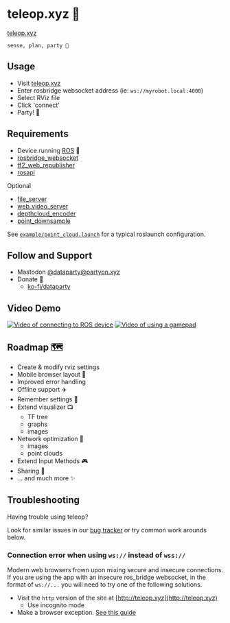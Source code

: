 # teleop.xyz 🤖

[teleop.xyz](https://teleop.xyz)

`sense, plan, party 🤘` 


## Usage

 * Visit [teleop.xyz](https://teleop.xyz)
 * Enter rosbridge websocket address (ie: `ws://myrobot.local:4000`)
 * Select RViz file
 * Click 'connect'
 * Party! 🎉

## Requirements 

 * Device running [ROS](https://www.ros.org/) 🤖
 * [rosbridge_websocket](http://wiki.ros.org/rosbridge_suite)
 * [tf2_web_republisher](https://github.com/RobotWebTools/tf2_web_republisher)
 * [rosapi](https://github.com/RobotWebTools/rosbridge_suite)

 Optional
 * [file_server](https://github.com/gramaziokohler/ros_file_server)
 * [web_video_server](http://wiki.ros.org/web_video_server)
 * [depthcloud_encoder](http://wiki.ros.org/depthcloud_encoder)
 * [point_downsample](https://github.com/sevenbitbyte/waas/tree/develop/point_downsample)

See [`example/point_cloud.launch`](example/point_cloud.launch) for a typical roslaunch configuration.

## Follow and Support

 * Mastodon [@dataparty@partyon.xyz](https://partyon.xyz/@dataparty)
 * Donate 🤲
   * [ko-fi/dataparty](https://ko-fi.com/dataparty)
   
## Video Demo

[![Video of connecting to ROS device](http://img.youtube.com/vi/F6qQgA2zwfc/0.jpg)](http://www.youtube.com/watch?v=F6qQgA2zwfc)
[![Video of using a gamepad](http://img.youtube.com/vi/Qp8GtCJoLKM/0.jpg)](http://www.youtube.com/watch?v=Qp8GtCJoLKM)

## Roadmap 🗺️

 * Create & modify rviz settings
 * Mobile browser layout 📱
 * Improved error handling
 * Offline support ✈️
 * Remember settings 💾
 * Extend visualizer 📺
   * TF tree
   * graphs
   * images
 * Network optimization 📡
   * images
   * point clouds
 * Extend Input Methods 🎮
 * Sharing 📨
 * ... and much more ✨ 


## Troubleshooting

Having trouble using teleop?

Look for similar issues in our [bug tracker](https://github.com/datapartyjs/teleop-xyz/issues) or try common work arounds below.

### Connection error when using `ws://` instead of `wss://`

Modern web browsers frown upon mixing secure and insecure connections. If you are using the app with an insecure ros_bridge websocket, in the format of `ws://...` you will need to try one of the following solutions.


 * Visit the `http` version of the site at [http://teleop.xyz](http://teleop.xyz)
   * Use incognito mode
 * Make a browser exception. [See this guide](https://www.damirscorner.com/blog/posts/20210528-AllowingInsecureWebsocketConnections.html)
